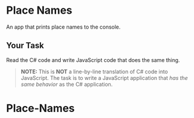 # Place Names

An app that prints place names to the console.

## Your Task

Read the C# code and write JavaScript code that does the same thing.

> **NOTE:** This is **NOT** a line-by-line translation of C# code into JavaScript. The task is to write a JavaScript application that _has the same behavior_ as the C# application.
# Place-Names
